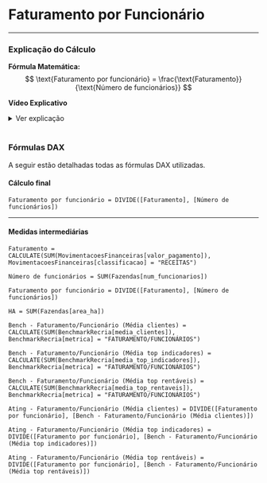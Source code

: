 # **Faturamento por Funcionário**  

---
### **Explicação do Cálculo**  
**Fórmula Matemática:**  
$$
\text{Faturamento por funcionário} = \frac{\text{Faturamento}}{\text{Número de funcionários}}
$$


**Vídeo Explicativo**
<details>
  <summary>Ver explicação</summary>
<iframe width="560" height="315" src="https://www.youtube.com/embed/465u9RC0Sb8?si=BtrNuqAHNF-L8WNq" title="YouTube video player" frameborder="0" allow="accelerometer; autoplay; clipboard-write; encrypted-media; gyroscope; picture-in-picture; web-share" referrerpolicy="strict-origin-when-cross-origin" allowfullscreen></iframe>
</details>
</br>

### **Fórmulas DAX**  
A seguir estão detalhadas todas as fórmulas DAX utilizadas.  

#### **Cálculo final**  
```dax
Faturamento por funcionário = DIVIDE([Faturamento], [Número de funcionários])
```  

---  

#### **Medidas intermediárias**  

```dax
Faturamento = CALCULATE(SUM(MovimentacoesFinanceiras[valor_pagamento]), MovimentacoesFinanceiras[classificacao] = "RECEITAS")
```  

```dax
Número de funcionários = SUM(Fazendas[num_funcionarios])
```  

```dax
Faturamento por funcionário = DIVIDE([Faturamento], [Número de funcionários])
```  

```dax
HA = SUM(Fazendas[area_ha])
```  

```dax
Bench - Faturamento/Funcionário (Média clientes) = CALCULATE(SUM(BenchmarkRecria[media_clientes]), BenchmarkRecria[metrica] = "FATURAMENTO/FUNCIONÁRIOS")
```  

```dax
Bench - Faturamento/Funcionário (Média top indicadores) = CALCULATE(SUM(BenchmarkRecria[media_top_indicadores]), BenchmarkRecria[metrica] = "FATURAMENTO/FUNCIONÁRIOS")
```  

```dax
Bench - Faturamento/Funcionário (Média top rentáveis) = CALCULATE(SUM(BenchmarkRecria[media_top_rentaveis]), BenchmarkRecria[metrica] = "FATURAMENTO/FUNCIONÁRIOS")
```  

```dax
Ating - Faturamento/Funcionário (Média clientes) = DIVIDE([Faturamento por funcionário], [Bench - Faturamento/Funcionário (Média clientes)])
```  

```dax
Ating - Faturamento/Funcionário (Média top indicadores) = DIVIDE([Faturamento por funcionário], [Bench - Faturamento/Funcionário (Média top indicadores)])
```  

```dax
Ating - Faturamento/Funcionário (Média top rentáveis) = DIVIDE([Faturamento por funcionário], [Bench - Faturamento/Funcionário (Média top rentáveis)])
```  
